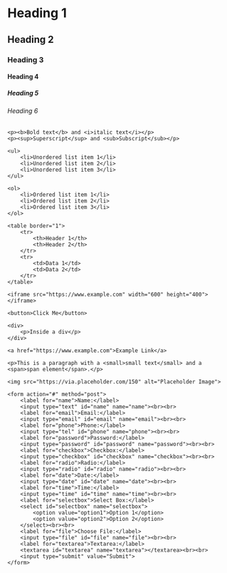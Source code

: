 <!DOCTYPE html>
<html lang="en">
<head>
    <meta charset="UTF-8">
    <meta name="viewport" content="width=device-width, initial-scale=1.0">
    <title>HTML Practice</title>
</head>
<body>
    <h1>Heading 1</h1>
    <h2>Heading 2</h2>
    <h3>Heading 3</h3>
    <h4>Heading 4</h4>
    <h5>Heading 5</h5>
    <h6>Heading 6</h6>

    <p><b>Bold text</b> and <i>italic text</i></p>
    <p><sup>Superscript</sup> and <sub>Subscript</sub></p>

    <ul>
        <li>Unordered list item 1</li>
        <li>Unordered list item 2</li>
        <li>Unordered list item 3</li>
    </ul>

    <ol>
        <li>Ordered list item 1</li>
        <li>Ordered list item 2</li>
        <li>Ordered list item 3</li>
    </ol>

    <table border="1">
        <tr>
            <th>Header 1</th>
            <th>Header 2</th>
        </tr>
        <tr>
            <td>Data 1</td>
            <td>Data 2</td>
        </tr>
    </table>

    <iframe src="https://www.example.com" width="600" height="400"></iframe>

    <button>Click Me</button>

    <div>
        <p>Inside a div</p>
    </div>

    <a href="https://www.example.com">Example Link</a>

    <p>This is a paragraph with a <small>small text</small> and a <span>span element</span>.</p>

    <img src="https://via.placeholder.com/150" alt="Placeholder Image">

    <form action="#" method="post">
        <label for="name">Name:</label>
        <input type="text" id="name" name="name"><br><br>
        <label for="email">Email:</label>
        <input type="email" id="email" name="email"><br><br>
        <label for="phone">Phone:</label>
        <input type="tel" id="phone" name="phone"><br><br>
        <label for="password">Password:</label>
        <input type="password" id="password" name="password"><br><br>
        <label for="checkbox">Checkbox:</label>
        <input type="checkbox" id="checkbox" name="checkbox"><br><br>
        <label for="radio">Radio:</label>
        <input type="radio" id="radio" name="radio"><br><br>
        <label for="date">Date:</label>
        <input type="date" id="date" name="date"><br><br>
        <label for="time">Time:</label>
        <input type="time" id="time" name="time"><br><br>
        <label for="selectbox">Select Box:</label>
        <select id="selectbox" name="selectbox">
            <option value="option1">Option 1</option>
            <option value="option2">Option 2</option>
        </select><br><br>
        <label for="file">Choose File:</label>
        <input type="file" id="file" name="file"><br><br>
        <label for="textarea">Textarea:</label>
        <textarea id="textarea" name="textarea"></textarea><br><br>
        <input type="submit" value="Submit">
    </form>
</body>
</html>
